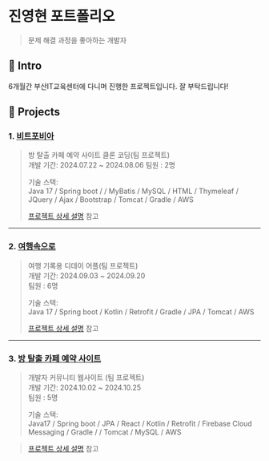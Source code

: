 # 진영현 포트폴리오

> 문제 해결 과정을 좋아하는 개발자

## :pushpin: Intro
6개월간 부산IT교육센터에 다니며 진행한 프로젝트입니다. 잘 부탁드립니다!

## :pushpin: Projects
### 1. [비트포비아](https://github.com/jinnnnyh/web_project.git)
>방 탈출 카페 예약 사이트 클론 코딩(팀 프로젝트)  
>개발 기간: 2024.07.22 ~ 2024.08.06
>팀원 : 2명
>
>기술 스택:  
>Java 17 / Spring boot / / MyBatis / MySQL / HTML / Thymeleaf /
>JQuery / Ajax / Bootstrap / Tomcat / Gradle / AWS
>
>[프로젝트 상세 설명](https://github.com/jinnnnyh/web_project.git) 참고

---

### 2. [여행속으로](https://github.com/jinnnnyh/mobile_project.git)
>여행 기록용 디데이 어플(팀 프로젝트)  
>개발 기간: 2024.09.03 ~ 2024.09.20  
>팀원 : 6명
>
>기술 스택:  
>Java 17 / Spring boot / Kotlin / Retrofit / Gradle / JPA / Tomcat / AWS
>
>[프로젝트 상세 설명](https://github.com/jinnnnyh/mobile_project.git) 참고

---

### 3. [방 탈출 카페 예약 사이트](https://github.com/jinnnnyh/final_project.git)
>개발자 커뮤니티 웹사이트 (팀 프로젝트)  
>개발 기간: 2024.10.02 ~ 2024.10.25  
>팀원 : 5명
>
>기술 스택:  
>Java17 / Spring boot / JPA / React / Kotlin / Retrofit / Firebase Cloud Messaging /
>Gradle / / Tomcat / MySQL / AWS 

>[프로젝트 상세 설명](https://github.com/jinnnnyh/final_project.git) 참고

